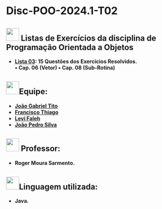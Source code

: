 # Disc-POO-2024.1-T02

## <img src="https://media.giphy.com/media/v1.Y2lkPTc5MGI3NjExMWdoMDY5aDhpcXplZ2F3MDF4YmdrcjJscG0yZXVsb3FtbnRiMHZ3ZSZlcD12MV9pbnRlcm5hbF9naWZfYnlfaWQmY3Q9cw/Exth4v6m9wexvz3oPK/giphy.gif" width="35"><b> Listas de Exercícios da disciplina de Programação Orientada a Objetos

- [Lista 03](https://github.com/JaoTitow/Disc-POO-2024.1-T03): 15 Questões dos Exercícios Resolvidos. <br>
 • Cap. 06 (Vetor)
 • Cap. 08 (Sub-Rotina)


##  <img src="https://media.giphy.com/media/v1.Y2lkPTc5MGI3NjExMWdoMDY5aDhpcXplZ2F3MDF4YmdrcjJscG0yZXVsb3FtbnRiMHZ3ZSZlcD12MV9pbnRlcm5hbF9naWZfYnlfaWQmY3Q9cw/Exth4v6m9wexvz3oPK/giphy.gif" width="35"><b>Equipe:
- [João Gabriel Tito](https://github.com/JaoTitow)
- [Francisco Thiago](https://github.com/thhiago09)
- [Levi Faleh](https://github.com/LeviFaleh)
- [João Pedro Silva](https://github.com/joaopedrosilva23)
##  <img src="https://media.giphy.com/media/v1.Y2lkPTc5MGI3NjExbmoya3lteXBxdWxqNHdmNTZuZWN0anRqMXlwNW03bnNkODd2YmZxMCZlcD12MV9pbnRlcm5hbF9naWZfYnlfaWQmY3Q9cw/KeQf3wNoXaft4IhWcW/giphy.gif" width="35"><b> Professor:
- Roger Moura Sarmento.

## <img src="https://media.giphy.com/media/v1.Y2lkPTc5MGI3NjExMWdoMDY5aDhpcXplZ2F3MDF4YmdrcjJscG0yZXVsb3FtbnRiMHZ3ZSZlcD12MV9pbnRlcm5hbF9naWZfYnlfaWQmY3Q9cw/Exth4v6m9wexvz3oPK/giphy.gif" width="35"><b>Linguagem utilizada:
- Java.
